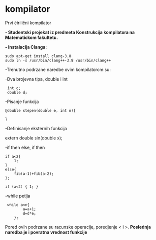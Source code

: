 # kompilator
Prvi ćirilični kompilator

**- Studentski projekat iz predmeta Konstrukcija kompilatora na Matematickom fakultetu.**

**- Instalacija Clanga:**

    sudo apt-get install clang-3.8
    sudo ln -s /usr/bin/clang++-3.8 /usr/bin/clang++


-Trenutno podrzane naredbe ovim kompilatorom su:

-Dva brojevna tipa, double i int
   

     int c;
     double d;

-Pisanje funkcija

    @double stepen(double e, int n){
    
    }

-Definisanje eksternih funkcija

extern double sin(double x);

-if then else, if then

    if a<2{
        1;
    }
    else{
        fib(a-1)+fib(a-2);
    };
    
    if (a<2) { 1; }
-while petlja
   

     while a<n{
            a=a+1;
            d=d*e;
        };
    
Pored ovih podrzane su racunske operacije, poredjenje < i >. **Poslednja naredba je i povratna vrednost funkcije**
